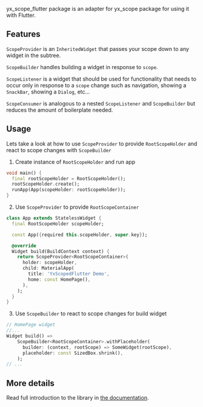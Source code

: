 yx_scope_flutter package is an adapter for yx_scope package for using it with Flutter.

## Features

`ScopeProvider` is an `InheritedWidget` that passes your scope down to any widget in the subtree.

`ScopeBuilder` handles building a widget in response to `scope`.

`ScopeListener` is a widget that should be used for functionality that needs to occur only in
response to a `scope` change such as navigation, showing a `SnackBar`, showing a `Dialog`, etc...

`ScopeConsumer` is analogous to a nested `ScopeListener` and `ScopeBuilder` but reduces the amount
of boilerplate needed.

## Usage

Lets take a look at how to use `ScopeProvider` to provide `RootScopeHolder` and react to scope
changes with `ScopeBuilder`

1. Create instance of `RootScopeHolder` and run app

```dart
void main() {
  final rootScopeHolder = RootScopeHolder();
  rootScopeHolder.create();
  runApp(App(scopeHolder: rootScopeHolder));
}
```

2. Use `ScopeProvider` to provide `RootScopeContainer`

```dart
class App extends StatelessWidget {
  final RootScopeHolder scopeHolder;

  const App({required this.scopeHolder, super.key});

  @override
  Widget build(BuildContext context) {
    return ScopeProvider<RootScopeContainer>(
      holder: scopeHolder,
      child: MaterialApp(
        title: 'YxScopedFlutter Demo',
        home: const HomePage(),
      ),
    );
  }
}
```

3. Use `ScopeBuilder` to react to scope changes for build widget

```dart
// HomePage widget
//...
Widget build() =>
    ScopeBuilder<RootScopeContainer>.withPlaceholder(
      builder: (context, rootScope) => SomeWidget(rootScope),
      placeholder: const SizedBox.shrink(),
    );
// ...
```

## More details

Read full introduction to the library in [the documentation](doc/introduction.md).
